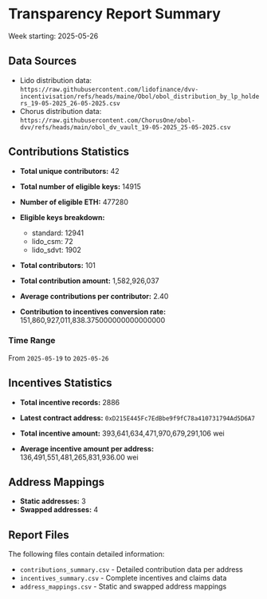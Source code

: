 # Transparency Report Summary
Week starting: 2025-05-26

## Data Sources
- Lido distribution data: `https://raw.githubusercontent.com/lidofinance/dvv-incentivisation/refs/heads/maine/Obol/obol_distribution_by_lp_holders_19-05-2025_26-05-2025.csv`
- Chorus distribution data: `https://raw.githubusercontent.com/ChorusOne/obol-dvv/refs/heads/main/obol_dv_vault_19-05-2025_25-05-2025.csv`

## Contributions Statistics
- **Total unique contributors:** 42
- **Total number of eligible keys:** 14915
- **Number of eligible ETH:** 477280

- **Eligible keys breakdown:**
  - standard: 12941
  - lido_csm: 72
  - lido_sdvt: 1902

- **Total contributors:** 101
- **Total contribution amount:** 1,582,926,037
- **Average contributions per contributor:** 2.40
- **Contribution to incentives conversion rate:** 151,860,927,011,838.375000000000000000

### Time Range
From `2025-05-19` to `2025-05-26`

## Incentives Statistics
- **Total incentive records:** 2886
- **Latest contract address:** `0xD215E445Fc7EdBbe9f9fC78a410731794Ad5D6A7`

- **Total incentive amount:** 393,641,634,471,970,679,291,106 wei
- **Average incentive amount per address:** 136,491,551,481,265,831,936.00 wei

## Address Mappings
- **Static addresses:** 3
- **Swapped addresses:** 4

## Report Files
The following files contain detailed information:
- `contributions_summary.csv` - Detailed contribution data per address
- `incentives_summary.csv` - Complete incentives and claims data
- `address_mappings.csv` - Static and swapped address mappings
